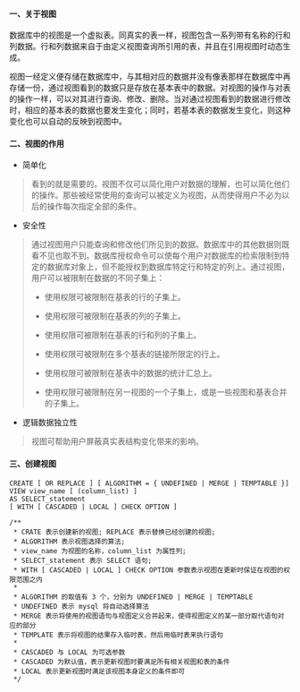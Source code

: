 
#### 一、关于视图
数据库中的视图是一个虚拟表。同真实的表一样，视图包含一系列带有名称的行和列数据。行和列数据来自于由定义视图查询所引用的表，并且在引用视图时动态生成。

视图一经定义便存储在数据库中，与其相对应的数据并没有像表那样在数据库中再存储一份，通过视图看到的数据只是存放在基本表中的数据。对视图的操作与对表的操作一样，可以对其进行查询、修改、删除。当对通过视图看到的数据进行修改时，相应的基本表的数据也要发生变化；同时，若基本表的数据发生变化，则这种变化也可以自动的反映到视图中。


#### 二、视图的作用

* 简单化 

> 看到的就是需要的。视图不仅可以简化用户对数据的理解，也可以简化他们的操作。那些被经常使用的查询可以被定义为视图，从而使得用户不必为以后的操作每次指定全部的条件。

* 安全性

> 通过视图用户只能查询和修改他们所见到的数据。数据库中的其他数据则既看不见也取不到。数据库授权命令可以使每个用户对数据库的检索限制到特定的数据库对象上，但不能授权到数据库特定行和特定的列上。通过视图，用户可以被限制在数据的不同子集上：
>
> * 使用权限可被限制在基表的行的子集上。
>
> * 使用权限可被限制在基表的列的子集上。
>
> * 使用权限可被限制在基表的行和列的子集上。
>
> * 使用权限可被限制在多个基表的链接所限定的行上。
>
> * 使用权限可被限制在基表中的数据的统计汇总上。
>
> * 使用权限可被限制在另一视图的一个子集上，或是一些视图和基表合并的子集上。

* 逻辑数据独立性

> 视图可帮助用户屏蔽真实表结构变化带来的影响。


#### 三、创建视图
````
CREATE [ OR REPLACE ] [ ALGORITHM = { UNDEFINED | MERGE | TEMPTABLE }]
VIEW view_name [ (column_list) ]
AS SELECT_statement
[ WITH [ CASCADED | LOCAL ] CHECK OPTION ]

/**
 * CRATE 表示创建新的视图; REPLACE 表示替换已经创建的视图;
 * ALGORITHM 表示视图选择的算法;
 * view_name 为视图的名称，column_list 为属性列;
 * SELECT_statement 表示 SELECT 语句;
 * WITH [ CASCADED | LOCAL ] CHECK OPTION 参数表示视图在更新时保证在视图的权限范围之内
 *
 * ALGORITHM 的取值有 3 个，分别为 UNDEFINED | MERGE | TEMPTABLE
 * UNDEFINED 表示 mysql 将自动选择算法
 * MERGE 表示将使用的视图语句与视图定义合并起来，使得视图定义的某一部分取代语句对应的部分
 * TEMPLATE 表示将视图的结果存入临时表，然后用临时表来执行语句 
 *
 * CASCADED 与 LOCAL 为可选参数
 * CASCADED 为默认值，表示更新视图时要满足所有相关视图和表的条件
 * LOCAL 表示更新视图时满足该视图本身定义的条件即可
 */
